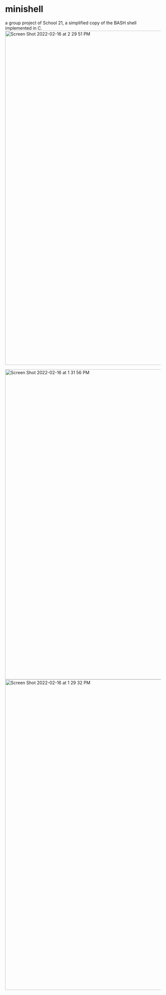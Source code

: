 # minishell
a group project of School 21, a simplified copy of the BASH shell implemented in C.  
<img width="1082" alt="Screen Shot 2022-02-16 at 2 29 51 PM" src="https://user-images.githubusercontent.com/79366498/154256200-0b7c1b29-d729-46fc-a8ae-4c202e6cc03e.png">

<img width="1004" alt="Screen Shot 2022-02-16 at 1 31 56 PM" src="https://user-images.githubusercontent.com/79366498/154246673-1ff07f0a-120f-4b97-afc5-8278557d3cb6.png">
<img width="1005" alt="Screen Shot 2022-02-16 at 1 29 32 PM" src="https://user-images.githubusercontent.com/79366498/154246683-26eff491-b71a-416e-8dd2-383994c2adb8.png">
